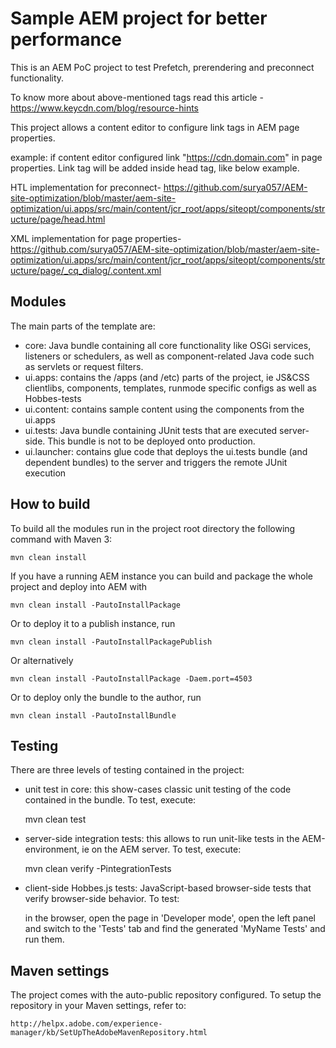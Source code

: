 

# Sample AEM project for better performance

This is an AEM PoC project to test Prefetch, prerendering and preconnect functionality.

To know more about above-mentioned tags read this article - https://www.keycdn.com/blog/resource-hints

This project allows a content editor to configure link tags in AEM page properties.

example: if content editor configured link "https://cdn.domain.com" in page properties. Link tag will be added inside head tag, like below example.

<head>
<link href="https://cdn.domain.com" rel="preconnect" crossorigin>
</head>

HTL implementation for preconnect- https://github.com/surya057/AEM-site-optimization/blob/master/aem-site-optimization/ui.apps/src/main/content/jcr_root/apps/siteopt/components/structure/page/head.html

XML implementation for page properties- https://github.com/surya057/AEM-site-optimization/blob/master/aem-site-optimization/ui.apps/src/main/content/jcr_root/apps/siteopt/components/structure/page/_cq_dialog/.content.xml


## Modules

The main parts of the template are:

* core: Java bundle containing all core functionality like OSGi services, listeners or schedulers, as well as component-related Java code such as servlets or request filters.
* ui.apps: contains the /apps (and /etc) parts of the project, ie JS&CSS clientlibs, components, templates, runmode specific configs as well as Hobbes-tests
* ui.content: contains sample content using the components from the ui.apps
* ui.tests: Java bundle containing JUnit tests that are executed server-side. This bundle is not to be deployed onto production.
* ui.launcher: contains glue code that deploys the ui.tests bundle (and dependent bundles) to the server and triggers the remote JUnit execution

## How to build

To build all the modules run in the project root directory the following command with Maven 3:

    mvn clean install

If you have a running AEM instance you can build and package the whole project and deploy into AEM with  

    mvn clean install -PautoInstallPackage
    
Or to deploy it to a publish instance, run

    mvn clean install -PautoInstallPackagePublish
    
Or alternatively

    mvn clean install -PautoInstallPackage -Daem.port=4503

Or to deploy only the bundle to the author, run

    mvn clean install -PautoInstallBundle

## Testing

There are three levels of testing contained in the project:

* unit test in core: this show-cases classic unit testing of the code contained in the bundle. To test, execute:

    mvn clean test

* server-side integration tests: this allows to run unit-like tests in the AEM-environment, ie on the AEM server. To test, execute:

    mvn clean verify -PintegrationTests

* client-side Hobbes.js tests: JavaScript-based browser-side tests that verify browser-side behavior. To test:

    in the browser, open the page in 'Developer mode', open the left panel and switch to the 'Tests' tab and find the generated 'MyName Tests' and run them.


## Maven settings

The project comes with the auto-public repository configured. To setup the repository in your Maven settings, refer to:

    http://helpx.adobe.com/experience-manager/kb/SetUpTheAdobeMavenRepository.html
